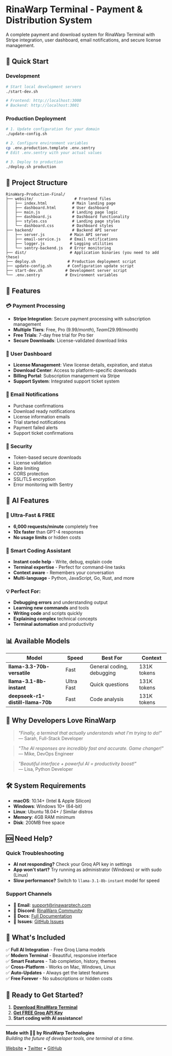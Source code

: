 # RinaWarp Terminal - Payment & Distribution System

A complete payment and download system for RinaWarp Terminal with Stripe integration, user dashboard, email notifications, and secure license management.

## 🚀 Quick Start

### Development
```bash
# Start local development servers
./start-dev.sh

# Frontend: http://localhost:3000
# Backend: http://localhost:3001
```

### Production Deployment
```bash
# 1. Update configuration for your domain
./update-config.sh

# 2. Configure environment variables
cp .env.production.template .env.sentry
# Edit .env.sentry with your actual values

# 3. Deploy to production
./deploy.sh production
```

## 📁 Project Structure

```
RinaWarp-Production-Final/
├── website/                  # Frontend files
│   ├── index.html           # Main landing page
│   ├── dashboard.html       # User dashboard
│   ├── main.js              # Landing page logic
│   ├── dashboard.js         # Dashboard functionality
│   ├── styles.css           # Landing page styles
│   └── dashboard.css        # Dashboard styles
├── backend/                 # Backend API server
│   ├── server.js           # Main API server
│   ├── email-service.js    # Email notifications
│   ├── logger.js           # Logging utilities
│   └── sentry-backend.js   # Error monitoring
├── dist/                   # Application binaries (you need to add these)
├── deploy.sh              # Production deployment script
├── update-config.sh       # Configuration update script
├── start-dev.sh          # Development server script
└── .env.sentry           # Environment variables
```

## 🔧 Features

### 💳 Payment Processing
- **Stripe Integration**: Secure payment processing with subscription management
- **Multiple Tiers**: Free, Pro ($9.99/month), Team ($29.99/month)
- **Free Trials**: 7-day free trial for Pro tier
- **Secure Downloads**: License-validated download links

### 👤 User Dashboard
- **License Management**: View license details, expiration, and status
- **Download Center**: Access to platform-specific downloads
- **Billing Portal**: Subscription management via Stripe
- **Support System**: Integrated support ticket system

### 📧 Email Notifications
- Purchase confirmations
- Download ready notifications
- License information emails
- Trial started notifications
- Payment failed alerts
- Support ticket confirmations

### 🔐 Security
- Token-based secure downloads
- License validation
- Rate limiting
- CORS protection
- SSL/TLS encryption
- Error monitoring with Sentry

## 🎪 **AI Features**

### **🚀 Ultra-Fast & FREE**
- **6,000 requests/minute** completely free
- **10x faster** than GPT-4 responses
- **No usage limits** or hidden costs

### **🧠 Smart Coding Assistant**
- **Instant code help** - Write, debug, explain code
- **Terminal expertise** - Perfect for command-line tasks  
- **Context aware** - Remembers your conversation
- **Multi-language** - Python, JavaScript, Go, Rust, and more

### **💡 Perfect For:**
- **Debugging errors** and understanding output
- **Learning new commands** and tools
- **Writing code** and scripts quickly
- **Explaining complex** technical concepts
- **Terminal automation** and productivity

## 📊 **Available Models**

| Model | Speed | Best For | Context |
|-------|-------|----------|---------|
| **llama-3.3-70b-versatile** | Fast | General coding, debugging | 131K tokens |
| **llama-3.1-8b-instant** | Ultra Fast | Quick questions | 131K tokens |
| **deepseek-r1-distill-llama-70b** | Fast | Code analysis | 131K tokens |

## 🎯 **Why Developers Love RinaWarp**

> *"Finally, a terminal that actually understands what I'm trying to do!"*  
> — Sarah, Full-Stack Developer

> *"The AI responses are incredibly fast and accurate. Game changer!"*  
> — Mike, DevOps Engineer  

> *"Beautiful interface + powerful AI = productivity boost!"*  
> — Lisa, Python Developer

## 🛠️ **System Requirements**

- **macOS**: 10.14+ (Intel & Apple Silicon)
- **Windows**: Windows 10+ (64-bit)  
- **Linux**: Ubuntu 18.04+ / Similar distros
- **Memory**: 4GB RAM minimum
- **Disk**: 200MB free space

## 🆘 **Need Help?**

### **Quick Troubleshooting**
- **AI not responding?** Check your Groq API key in settings
- **App won't start?** Try running as administrator (Windows) or with sudo (Linux)
- **Slow performance?** Switch to `llama-3.1-8b-instant` model for speed

### **Support Channels**
- 📧 **Email**: support@rinawarptech.com
- 💬 **Discord**: [RinaWarp Community](https://discord.gg/rinawarp)
- 📖 **Docs**: [Full Documentation](https://rinawarptech.com/docs)
- 🐛 **Issues**: [GitHub Issues](https://github.com/rinawarp/rinawarp-terminal/issues)

## 🎁 **What's Included**

✅ **Full AI Integration** - Free Groq Llama models  
✅ **Modern Terminal** - Beautiful, responsive interface  
✅ **Smart Features** - Tab completion, history, themes  
✅ **Cross-Platform** - Works on Mac, Windows, Linux  
✅ **Auto-Updates** - Always get the latest features  
✅ **Free Forever** - No subscriptions or hidden costs  

## 🚀 **Ready to Get Started?**

1. **[Download RinaWarp Terminal](https://github.com/rinawarp/rinawarp-terminal/releases/latest)**
2. **[Get FREE Groq API Key](https://console.groq.com)**  
3. **Start coding with AI assistance!**

---

**Made with 🧜‍♀️ by RinaWarp Technologies**  
*Building the future of developer tools, one terminal at a time.*

[Website](https://rinawarptech.com) • [Twitter](https://twitter.com/rinawarp) • [GitHub](https://github.com/rinawarp)

